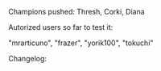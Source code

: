 Champions pushed: Thresh, Corki, Diana

Autorized users so far to test it:

"mrarticuno", "frazer", "yorik100", "tokuchi"

Changelog:
